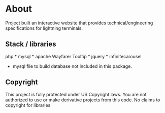 # About

Project built an interactive website that provides technical/engineering specifications for lightning terminals.

## Stack / libraries

php * mysql * apache
Wayfarer Tooltip * jquery * infinitecarousel

* mysql file to build database not included in this package.


## Copyright
This project is fully protected under US Copyright laws. You are not authorized to use or make derivative projects from this code.
No claims to copyright for libraries
